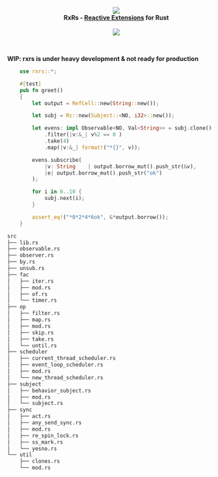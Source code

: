 <p align="center">
<img src="https://github.com/yingDev/rxrs/blob/master/assets/logo.png?raw=true">
<br>
    <b> RxRs - <a href="http://reactivex.io"> Reactive Extensions</a> for Rust </b>
<br><br>
<a href="https://crates.io/crates/rxrs">
    <img src="https://img.shields.io/badge/crates.io-0.2.0--beta1-orange.svg">
</a>
</p>
<br>

__WIP: rxrs is under heavy development & not ready for production__


```rust
    use rxrs::*;

    #[test]
    pub fn greet()
    {
        let output = RefCell::new(String::new());

        let subj = Rc::new(Subject::<NO, i32>::new());

        let evens: impl Observable<NO, Val<String>> = subj.clone()
            .filter(|v:&_| v%2 == 0 )
            .take(4)
            .map(|v:&_| format!("*{}", v));

        evens.subscribe(
            |v: String    | output.borrow_mut().push_str(&v),
            |e| output.borrow_mut().push_str("ok")
        );

        for i in 0..10 {
            subj.next(i);
        }

        assert_eq!("*0*2*4*6ok", &*output.borrow());
    }

```


```bash
src
├── lib.rs
├── observable.rs
├── observer.rs
├── by.rs
├── unsub.rs
├── fac
│   ├── iter.rs
│   ├── mod.rs
│   ├── of.rs
│   └── timer.rs
├── op
│   ├── filter.rs
│   ├── map.rs
│   ├── mod.rs
│   ├── skip.rs
│   ├── take.rs
│   └── until.rs
├── scheduler
│   ├── current_thread_scheduler.rs
│   ├── event_loop_scheduler.rs
│   ├── mod.rs
│   └── new_thread_scheduler.rs
├── subject
│   ├── behavior_subject.rs
│   ├── mod.rs
│   └── subject.rs
├── sync
│   ├── act.rs
│   ├── any_send_sync.rs
│   ├── mod.rs
│   ├── re_spin_lock.rs
│   ├── ss_mark.rs
│   └── yesno.rs
└── util
    ├── clones.rs
    └── mod.rs

```